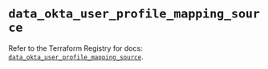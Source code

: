 # `data_okta_user_profile_mapping_source`

Refer to the Terraform Registry for docs: [`data_okta_user_profile_mapping_source`](https://registry.terraform.io/providers/okta/okta/4.6.3/docs/data-sources/user_profile_mapping_source).

